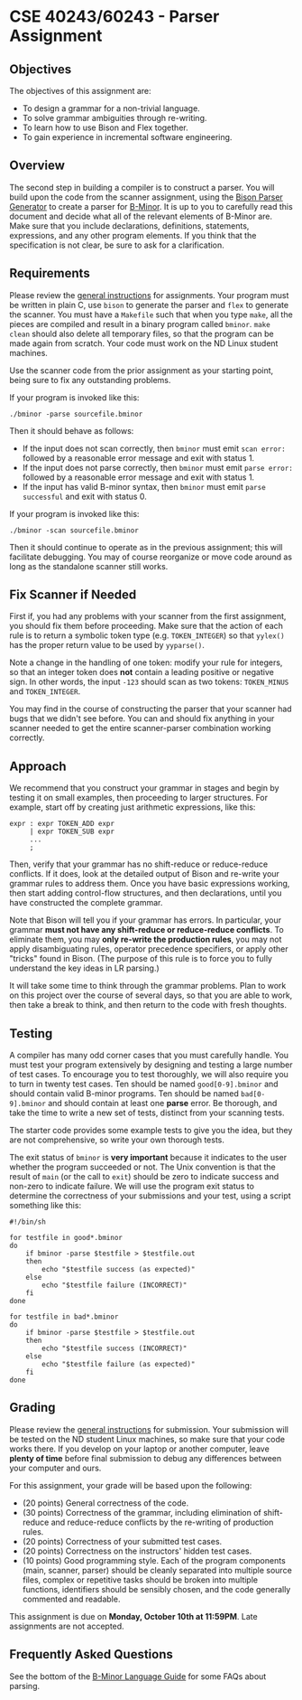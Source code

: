 # CSE 40243/60243 - Parser Assignment

## Objectives
The objectives of this assignment are:
- To design a grammar for a non-trivial language.
- To solve grammar ambiguities through re-writing.
- To learn how to use Bison and Flex together.
- To gain experience in incremental software engineering.

## Overview

The second step in building a compiler is to construct a parser.
You will build upon the code from the scanner assignment,
using the [Bison Parser Generator](http://www.gnu.org/software/bison/manual)
to create a parser for [B-Minor](bminor.md).
It is up to you to carefully read this document and decide what all of the
relevant elements of B-Minor are.  Make sure that you include declarations,
definitions, statements, expressions, and any other program elements.
If you think that the specification is not clear, be sure to ask for
a clarification.

## Requirements

Please review the [general instructions](general.md) for assignments.
Your program must be written in plain C, use `bison` to generate the parser
and `flex` to generate the scanner. You must have a `Makefile` such that
when you type `make`, all the pieces are compiled and result in
a binary program called `bminor`.  `make clean` should also
delete all temporary files, so that the program can be made again from scratch.
Your code must work on the ND Linux student machines.

Use the scanner code from the prior assignment as your starting point, being sure to fix any outstanding problems.

If your program is invoked like this:
```
./bminor -parse sourcefile.bminor
```

Then it should behave as follows:
-  If the input does not scan correctly, then `bminor` must emit `scan error:` followed by a reasonable error message and exit with status 1.
-  If the input does not parse correctly, then `bminor` must emit `parse error:` followed by a reasonable error message and exit with status 1.
-  If the input has valid B-minor syntax, then `bminor` must emit `parse successful` and exit with status 0.

If your program is invoked like this:
```
./bminor -scan sourcefile.bminor
```

Then it should continue to operate as in the previous assignment; this will facilitate debugging.
You may of course reorganize or move code around as long as the standalone scanner still works.

## Fix Scanner if Needed

First if, you had any problems with your scanner from the first
assignment, you should fix them before proceeding.  Make sure that
the action of each rule is to return a symbolic token type (e.g. `TOKEN_INTEGER`)
so that `yylex()` has the proper return value to be used by `yyparse()`.

Note a change in the handling of one token: modify your rule for integers,
so that an integer token does **not** contain a leading positive or negative sign.
In other words, the input `-123` should scan as two tokens: `TOKEN_MINUS` and `TOKEN_INTEGER`.

You may find in the course of constructing the parser that your scanner
had bugs that we didn't see before.  You can and should fix anything in your scanner
needed to get the entire scanner-parser combination working correctly.

## Approach

We recommend that you construct your grammar in stages and begin
by testing it on small examples, then proceeding to larger structures.
For example, start off by creating just arithmetic expressions, like this:

```
expr : expr TOKEN_ADD expr
     | expr TOKEN_SUB expr
     ...
     ;
```

Then, verify that your grammar has no shift-reduce or reduce-reduce
conflicts. If it does, look at the detailed output of Bison and re-write
your grammar rules to address them.  Once you have basic expressions working,
then start adding control-flow structures, and then declarations, until you
have constructed the complete grammar.

Note that Bison will tell you if your grammar has errors.
In particular, your grammar **must not have any shift-reduce or reduce-reduce conflicts**.  To eliminate them, you may **only re-write the production rules**, you may not apply disambiguating rules, operator precedence specifiers, or apply other "tricks" found in Bison.  (The purpose of this rule is to force you to fully understand the key ideas in LR parsing.)

It will take some time to think through the grammar problems.
Plan to work on this project over the course of several days,
so that you are able to work, then take a break to think, and
then return to the code with fresh thoughts.

## Testing

A compiler has many odd corner cases that you must carefully handle.
You must test your program extensively by designing and testing a large
number of test cases.  To encourage you to test thoroughly, we will
also require you to turn in twenty test cases.  Ten should be
named `good[0-9].bminor` and should contain valid B-minor programs.
Ten should be named `bad[0-9].bminor` and should contain
at least one **parse** error.  Be thorough, and take the time to
write a new set of tests, distinct from your scanning tests.

The starter code provides some example tests to give you the idea,
but they are not comprehensive, so write your own thorough tests.

The exit status of `bminor` is **very important** because it indicates to the user whether the program succeeded or not.  The Unix convention is that the result of `main` (or the call to `exit`) should be zero to indicate success and non-zero to indicate failure.  We will use the program exit status to determine the correctness of your submissions and your test, using a script something like this:

```
#!/bin/sh

for testfile in good*.bminor
do
	if bminor -parse $testfile > $testfile.out
	then
		echo "$testfile success (as expected)"
	else
		echo "$testfile failure (INCORRECT)"
	fi
done

for testfile in bad*.bminor
do
	if bminor -parse $testfile > $testfile.out
	then
		echo "$testfile success (INCORRECT)"
	else
		echo "$testfile failure (as expected)"
	fi
done
```

## Grading

Please review the [general instructions](general.md) for submission.
Your submission will be tested on the ND student Linux machines,
so make sure that your code works there.  If you develop on your
laptop or another computer, leave **plenty of time** before final submission
to debug any differences between your computer and ours.

For this assignment, your grade will be based upon the following:
-  (20 points) General correctness of the code.
-  (30 points) Correctness of the grammar, including elimination of shift-reduce and reduce-reduce conflicts by the re-writing of production rules.
-  (20 points) Correctness of your submitted test cases.
-  (20 points) Correctness on the instructors' hidden test cases.
-  (10 points) Good programming style.  Each of the program components (main, scanner, parser) should be cleanly separated into multiple source files, complex or repetitive tasks should be broken into multiple functions, identifiers should be sensibly chosen, and the code generally commented and readable.

This assignment is due on **Monday, October 10th at 11:59PM**.  Late assignments are not accepted.

## Frequently Asked Questions

See the bottom of the [B-Minor Language Guide](bminor.md) for some FAQs about parsing.
